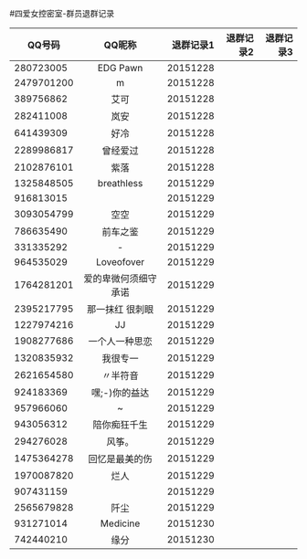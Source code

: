 #四爱女控密室-群员退群记录

| QQ号码        | QQ昵称           | 退群记录1   | 退群记录2	| 退群记录3	|
| ------------- |:-------------:   | -----:           | -----:           | -----:           |
|280723005|EDG    Pawn|20151228| | |
|2479701200|m|20151228| | |
|389756862|艾可|20151228| | |
|282411008|岚安|20151228| | |
|641439309|好冷|20151228| | |
|2289986817|曾经爱过|20151228| | |
|2102876101|紫落|20151228| | |
|1325848505|breathless|20151229| | |
|916813015||20151229| | |
|3093054799|空空|20151229| | |
|786635490|前车之鉴|20151229| | |
|331335292|-|20151229| | |
|964535029|Loveofover|20151229| | |
|1764281201|爱的卑微何须细守承诺|20151229| | |
|2395217795|那一抹红 很刺眼|20151229| | |   
|1227974216|JJ|20151229| | |
|1908277686|一个人一种思恋|20151229| | |
|1320835932|我很专一|20151229| | |
|2621654580|〃半符音|20151229| | |
|924183369|嘿;-)你的益达|20151229| | |
|957966060|~|20151229| | |
|943056312|陪你痴狂千生|20151229| | |
|294276028|风筝。|20151229| | |
|1475364278|回忆是最美的伤|20151229| | |
|1970087820|烂人|20151229| | |
|907431159||20151229| | |
|2565679828|阡尘|20151229| | |
|931271014|Medicine|20151230| | |
|742440210|缘分|20151230| | |

